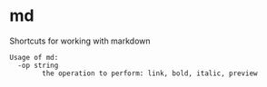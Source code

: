 # md

Shortcuts for working with markdown

```
Usage of md:
  -op string
    	the operation to perform: link, bold, italic, preview
```
